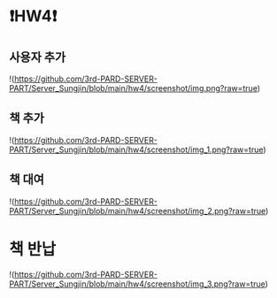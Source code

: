 # ❗️HW4❗️

## 사용자 추가
!(https://github.com/3rd-PARD-SERVER-PART/Server_Sungjin/blob/main/hw4/screenshot/img.png?raw=true)

## 책 추가
!(https://github.com/3rd-PARD-SERVER-PART/Server_Sungjin/blob/main/hw4/screenshot/img_1.png?raw=true)


## 책 대여
!(https://github.com/3rd-PARD-SERVER-PART/Server_Sungjin/blob/main/hw4/screenshot/img_2.png?raw=true)

# 책 반납
!(https://github.com/3rd-PARD-SERVER-PART/Server_Sungjin/blob/main/hw4/screenshot/img_3.png?raw=true)
